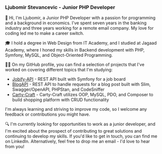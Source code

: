 ### Ljubomir Stevancevic - Junior PHP Developer

👋 Hi, I'm Ljubomir, a Junior PHP Developer with a passion for programming and a background in economics. I've spent seven years in the banking industry and three years working for a remote email company. My love for coding led me to make a career switch.

🎓 I hold a degree in Web Design from IT Academy, and I studied at Jagaad Academy, where I honed my skills in Backend development with PHP, Symfony, MySQL, and Object-Oriented Programming.

👨‍💻 On my GitHub profile, you can find a selection of projects that I've worked on covering different topics that I'm studying:
* [Jobify-API](https://github.com/LjubomirS/Jobify-API) - REST API built with Symfony for a job board
* [BlogAPI](https://github.com/LjubomirS/BlogAPI) - REST API to handle requests for a blog post built with Slim, Swagger/OpenAPI, PHPStan, and CodeSniffer
* [Carty-Craft](https://github.com/LjubomirS/Carty-Craft) - Carty-Craft utilizes OOP, MySQL, PDO, and Composer to build shopping platform with CRUD functionality

I'm always learning and striving to improve my code, so I welcome any feedback or contributions you might have.

🔍 I'm currently looking for opportunities to work as a junior developer, and I'm excited about the prospect of contributing to great solutions and continuing to develop my skills. If you'd like to get in touch, you can find me on LinkedIn. Alternatively, feel free to drop me an email - I'd love to hear from you!


